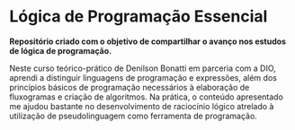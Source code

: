 # Lógica de Programação Essencial
**Repositório criado com o objetivo de compartilhar o avanço nos estudos de lógica de programação.**

Neste curso teórico-prático de Denilson Bonatti em parceria com a DIO, aprendi a distinguir linguagens de programação e expressões, além dos princípios básicos de programação necessários à elaboração de fluxogramas e criação de algoritmos.
Na prática, o conteúdo apresentado me ajudou bastante no desenvolvimento de raciocínio lógico atrelado à utilização de pseudolinguagem como ferramenta de programação.
